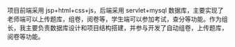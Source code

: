 项目前端采用 jsp+html+css+js，后端采用 servlet+mysql 数据库，主要实现了老师端可以上传题库，组卷，阅卷等，学生端可以参加考试，查分等功能。作为组长，我主要负责数据库设计和项目结构搭建，并参与开发了自动组卷，上传题库，阅卷等功能。
